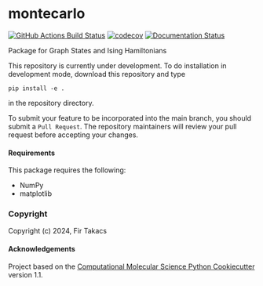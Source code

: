 montecarlo
==============================
[//]: # (Badges)
[![GitHub Actions Build Status](https://github.com/firt27/montecarlo/workflows/CI/badge.svg)](https://github.com/firt27/montecarlo/actions?query=workflow%3ACI)
[![codecov](https://codecov.io/gh/firt27/montecarlo/branch/main/graph/badge.svg)](https://codecov.io/gh/firt27/montecarlo/branch/main)
[![Documentation Status](https://img.shields.io/badge/docs-stable-brightgreen.svg)](https://montecarlo.readthedocs.io/en/latest/)


Package for Graph States and Ising Hamiltonians

This repository is currently under development. To do installation in development mode, download this repository and type

`pip install -e .`

in the repository directory.

To submit your feature to be incorporated into the main branch, 
you should submit a `Pull Request`. 
The repository maintainers will review your pull request before accepting your changes.

#### Requirements

This package requires the following:
  - NumPy
  - matplotlib

### Copyright

Copyright (c) 2024, Fir Takacs


#### Acknowledgements
 
Project based on the 
[Computational Molecular Science Python Cookiecutter](https://github.com/molssi/cookiecutter-cms) version 1.1.
